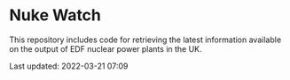 # Nuke Watch

This repository includes code for retrieving the latest information available on the output of EDF nuclear power plants in the UK.

Last updated: 2022-03-21 07:09